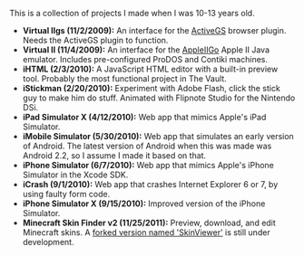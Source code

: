 This is a collection of projects I made when I was 10-13 years old.

* **Virtual IIgs (11/2/2009):** An interface for the [ActiveGS](http://activegs.freetoolsassociation.com/) browser plugin. Needs the ActiveGS plugin to function.
* **Virtual II (11/4/2009):** An interface for the [AppleIIGo](http://code.google.com/p/appleiigo/) Apple II Java emulator. Includes pre-configured ProDOS and Contiki machines.
* **iHTML (2/3/2010):** A JavaScript HTML editor with a built-in preview tool. Probably the most functional project in The Vault.
* **iStickman (2/20/2010):** Experiment with Adobe Flash, click the stick guy to make him do stuff. Animated with Flipnote Studio for the Nintendo DSi.
* **iPad Simulator X (4/12/2010):** Web app that mimics Apple's iPad Simulator.
* **iMobile Simulator (5/30/2010):** Web app that simulates an early version of Android. The latest version of Android when this was made was Android 2.2, so I assume I made it based on that.
* **iPhone Simulator (6/7/2010):** Web app that mimics Apple's iPhone Simulator in the Xcode SDK.
* **iCrash (9/1/2010):** Web app that crashes Internet Explorer 6 or 7, by using faulty form code.
* **iPhone Simulator X (9/15/2010):** Improved version of the iPhone Simulator.
* **Minecraft Skin Finder v2 (11/25/2011):** Preview, download, and edit Minecraft skins. A [forked version named 'SkinViewer'](https://github.com/Atnode/Minecraft-SkinViewer) is still under development.
